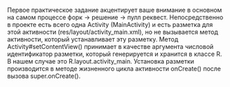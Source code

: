 Первое практическое задание акцентирует ваше внимание в основном на самом процессе форк -> решение -> пулл реквест.
Непосредственно в проекте есть всего одна Activity (MainActivity) и есть разметка для этой активности (res/layout/activity_main.xml), но не вызывается метод активности, который устанавливает эту разметку.
Метод Activity#setContentView() принимает в качестве аргумента числовой идентификатор разметки, который генерируется и хранится в классе R.
В нашем случае это R.layout.activity_main.
Установка разметки производится в методе жизненного цикла активности onCreate() после вызова super.onCreate().
